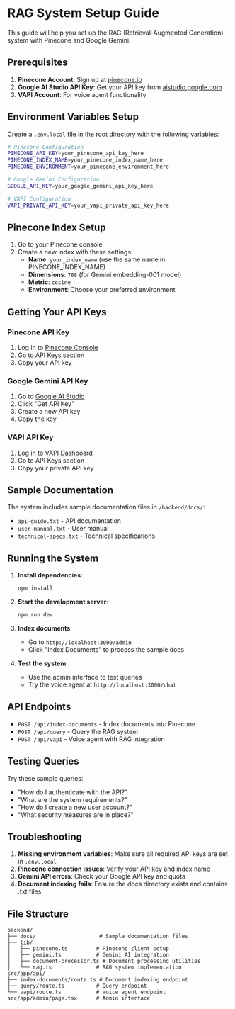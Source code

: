 # RAG System Setup Guide

This guide will help you set up the RAG (Retrieval-Augmented Generation) system with Pinecone and Google Gemini.

## Prerequisites

1. **Pinecone Account**: Sign up at [pinecone.io](https://pinecone.io)
2. **Google AI Studio API Key**: Get your API key from [aistudio.google.com](https://aistudio.google.com)
3. **VAPI Account**: For voice agent functionality

## Environment Variables Setup

Create a `.env.local` file in the root directory with the following variables:

```bash
# Pinecone Configuration
PINECONE_API_KEY=your_pinecone_api_key_here
PINECONE_INDEX_NAME=your_pinecone_index_name_here
PINECONE_ENVIRONMENT=your_pinecone_environment_here

# Google Gemini Configuration
GOOGLE_API_KEY=your_google_gemini_api_key_here

# VAPI Configuration
VAPI_PRIVATE_API_KEY=your_vapi_private_api_key_here
```

## Pinecone Index Setup

1. Go to your Pinecone console
2. Create a new index with these settings:
   - **Name**: `your_index_name` (use the same name in PINECONE_INDEX_NAME)
   - **Dimensions**: `768` (for Gemini embedding-001 model)
   - **Metric**: `cosine`
   - **Environment**: Choose your preferred environment

## Getting Your API Keys

### Pinecone API Key
1. Log in to [Pinecone Console](https://app.pinecone.io)
2. Go to API Keys section
3. Copy your API key

### Google Gemini API Key
1. Go to [Google AI Studio](https://aistudio.google.com)
2. Click "Get API Key"
3. Create a new API key
4. Copy the key

### VAPI API Key
1. Log in to [VAPI Dashboard](https://dashboard.vapi.ai)
2. Go to API Keys section
3. Copy your private API key

## Sample Documentation

The system includes sample documentation files in `/backend/docs/`:
- `api-guide.txt` - API documentation
- `user-manual.txt` - User manual
- `technical-specs.txt` - Technical specifications

## Running the System

1. **Install dependencies**:
   ```bash
   npm install
   ```

2. **Start the development server**:
   ```bash
   npm run dev
   ```

3. **Index documents**:
   - Go to `http://localhost:3000/admin`
   - Click "Index Documents" to process the sample docs

4. **Test the system**:
   - Use the admin interface to test queries
   - Try the voice agent at `http://localhost:3000/chat`

## API Endpoints

- `POST /api/index-documents` - Index documents into Pinecone
- `POST /api/query` - Query the RAG system
- `POST /api/vapi` - Voice agent with RAG integration

## Testing Queries

Try these sample queries:
- "How do I authenticate with the API?"
- "What are the system requirements?"
- "How do I create a new user account?"
- "What security measures are in place?"

## Troubleshooting

1. **Missing environment variables**: Make sure all required API keys are set in `.env.local`
2. **Pinecone connection issues**: Verify your API key and index name
3. **Gemini API errors**: Check your Google API key and quota
4. **Document indexing fails**: Ensure the docs directory exists and contains .txt files

## File Structure

```
backend/
├── docs/                    # Sample documentation files
├── lib/
│   ├── pinecone.ts         # Pinecone client setup
│   ├── gemini.ts           # Gemini AI integration
│   ├── document-processor.ts # Document processing utilities
│   └── rag.ts              # RAG system implementation
src/app/api/
├── index-documents/route.ts # Document indexing endpoint
├── query/route.ts          # Query endpoint
└── vapi/route.ts           # Voice agent endpoint
src/app/admin/page.tsx      # Admin interface
```
